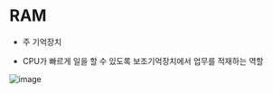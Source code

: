 # RAM

- 주 기억장치

- CPU가 빠르게 일을 할 수 있도록 보조기억장치에서 업무를 적재하는 역할

![image](https://user-images.githubusercontent.com/68424403/182749019-2a70491e-4bef-4d86-9b18-fd9a0ea2754c.png)
